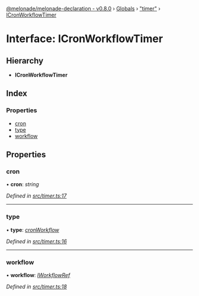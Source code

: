 [@melonade/melonade-declaration - v0.8.0](../README.md) › [Globals](../globals.md) › ["timer"](../modules/_timer_.md) › [ICronWorkflowTimer](_timer_.icronworkflowtimer.md)

# Interface: ICronWorkflowTimer

## Hierarchy

* **ICronWorkflowTimer**

## Index

### Properties

* [cron](_timer_.icronworkflowtimer.md#cron)
* [type](_timer_.icronworkflowtimer.md#type)
* [workflow](_timer_.icronworkflowtimer.md#workflow)

## Properties

###  cron

• **cron**: *string*

*Defined in [src/timer.ts:17](https://github.com/devit-tel/melonade-declaration/blob/eb487fd/src/timer.ts#L17)*

___

###  type

• **type**: *[cronWorkflow](../enums/_timer_.timertypes.md#cronworkflow)*

*Defined in [src/timer.ts:16](https://github.com/devit-tel/melonade-declaration/blob/eb487fd/src/timer.ts#L16)*

___

###  workflow

• **workflow**: *[IWorkflowRef](_workflowdefinition_.iworkflowref.md)*

*Defined in [src/timer.ts:18](https://github.com/devit-tel/melonade-declaration/blob/eb487fd/src/timer.ts#L18)*

